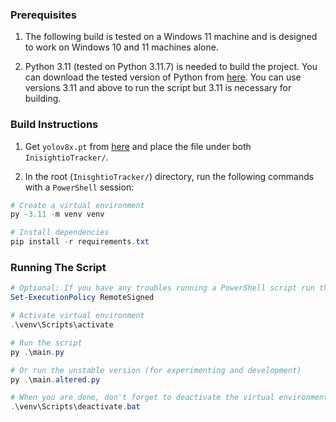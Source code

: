 ### Prerequisites

1. The following build is tested on a Windows 11 machine and is designed to work on Windows 10 and 11 machines alone.

2. Python 3.11 (tested on Python 3.11.7) is needed to build the project. You can download the tested
version of Python from [here](https://www.python.org/downloads/release/python-3117/). You can use 
versions 3.11 and above to run the script but 3.11 is necessary for building.

### Build Instructions

1. Get `yolov8x.pt` from [here](https://github.com/ultralytics/assets/releases/download/v0.0.0/yolov8x.pt) and place the file under both `InisightioTracker/`.

2. In the root (`InisghtioTracker/`) directory, run the following commands with a `PowerShell` session:

```powershell
# Create a virtual environment
py -3.11 -m venv venv

# Install dependencies
pip install -r requirements.txt
```

### Running The Script

```powershell
# Optional: If you have any troubles running a PowerShell script run the following
Set-ExecutionPolicy RemoteSigned

# Activate virtual environment
.\venv\Scripts\activate

# Run the script
py .\main.py

# Or run the unstable version (for experimenting and development)
py .\main.altered.py

# When you are done, don't forget to deactivate the virtual environment
.\venv\Scripts\deactivate.bat
```
